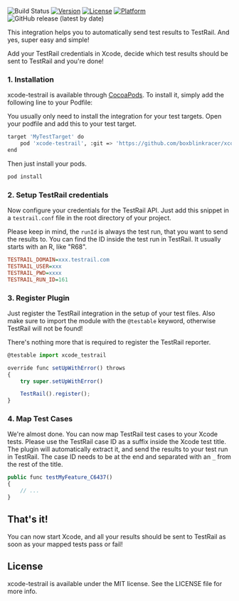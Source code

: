 

![Build Status](https://github.com/boxblinkracer/xcode-testrail/actions/workflows/ci_pipe.yml/badge.svg)
[![Version](https://img.shields.io/cocoapods/v/xcode-testrail.svg?style=flat)](https://cocoapods.org/pods/xcode-testrail)
[![License](https://img.shields.io/cocoapods/l/xcode-testrail.svg?style=flat)](https://cocoapods.org/pods/xcode-testrail)
[![Platform](https://img.shields.io/cocoapods/p/xcode-testrail.svg?style=flat)](https://cocoapods.org/pods/xcode-testrail)
![GitHub release (latest by date)](https://img.shields.io/github/v/release/boxblinkracer/xcode-testrail) 

This integration helps you to automatically send test results to TestRail. And yes, super easy and simple!

Add your TestRail credentials in Xcode, decide which test results should be sent to TestRail and you're done!


### 1. Installation

xcode-testrail is available through [CocoaPods](https://cocoapods.org). To install
it, simply add the following line to your Podfile:


You usually only need to install the integration for your test targets.
Open your podfile and add this to your test target.

```bash 
target 'MyTestTarget' do
    pod 'xcode-testrail', :git => 'https://github.com/boxblinkracer/xcode-testrail.git'
end
```

Then just install your pods.

```bash 
pod install
```



### 2. Setup TestRail credentials

Now configure your credentials for the TestRail API.
Just add this snippet in a `testrail.conf` file in the root directory of your project.

Please keep in mind, the `runId` is always the test run, that you want to send the results to.
You can find the ID inside the test run in TestRail. It usually starts with an R, like "R68".

```ini 
TESTRAIL_DOMAIN=xxx.testrail.com
TESTRAIL_USER=xxx
TESTRAIL_PWD=xxxx
TESTRAIL_RUN_ID=161
```



### 3. Register Plugin

Just register the TestRail integration in the setup of your test files.
Also make sure to import the module with the `@testable` keyword, otherwise TestRail will not be found!

There's nothing more that is required to register the TestRail reporter.

```javascript 
@testable import xcode_testrail

override func setUpWithError() throws
{
    try super.setUpWithError()

    TestRail().register();
}
```


### 4. Map Test Cases

We're almost done.
You can now map TestRail test cases to your Xcode tests.
Please use the TestRail case ID as a suffix inside the Xcode test title.
The plugin will automatically extract it, and send the results to your test run in TestRail.
The case ID needs to be at the end and separated with an `_` from the rest of the title.

```javascript 
public func testMyFeature_C6437()
{
    // ...
}
```

## That's it!

You can now start Xcode, and all your results should be sent to TestRail as soon as your mapped tests pass or fail!

## License

xcode-testrail is available under the MIT license. See the LICENSE file for more info.

